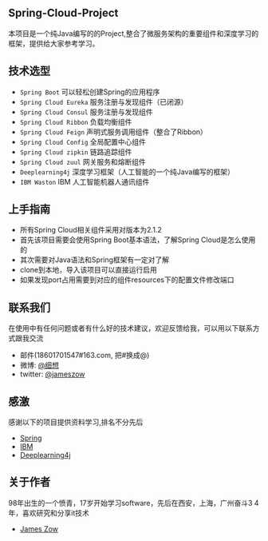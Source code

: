 ## Spring-Cloud-Project 

本项目是一个纯Java编写的的Project,整合了微服务架构的重要组件和深度学习的框架，提供给大家参考学习。

## 技术选型

* `Spring Boot` 可以轻松创建Spring的应用程序
* `Spring Cloud Eureka` 服务注册与发现组件（已闭源）
* `Spring Cloud Consul` 服务注册与发现组件
* `Spring Cloud Ribbon` 负载均衡组件
* `Spring Cloud Feign` 声明式服务调用组件（整合了Ribbon）
* `Spring Cloud Config` 全局配置中心组件
* `Spring Cloud zipkin` 链路追踪组件
* `Spring Cloud zuul` 网关服务和熔断组件
* `Deeplearning4j` 深度学习框架（人工智能的一个纯Java编写的框架）
* `IBM Waston` IBM 人工智能机器人通讯组件

## 上手指南
* 所有Spring Cloud相关组件采用对版本为2.1.2<br>
* 首先该项目需要会使用Spring Boot基本语法，了解Spring Cloud是怎么使用的<br>
* 其次需要对Java语法和Spring框架有一定对了解<br>
* clone到本地，导入该项目可以直接运行启用
* 如果发现port占用需要到对应的组件resources下的配置文件修改端口

## 联系我们
在使用中有任何问题或者有什么好的技术建议，欢迎反馈给我，可以用以下联系方式跟我交流

* 邮件(18601701547#163.com, 把#换成@)
* 微博: [@细想](http://weibo.com/ihubo)
* twitter: [@jameszow](http://twitter.com/ihubo)

## 感激
感谢以下的项目提供资料学习,排名不分先后

* [Spring](https://spring.io/) 
* [IBM](https://www.ibm.com/)
* [Deeplearning4j](https://deeplearning4j.org/)

## 关于作者

98年出生的一个愤青，17岁开始学习software，先后在西安，上海，广州奋斗3 4年，喜欢研究和分享it技术

* [James Zow](https://github.com/JamesZow)
